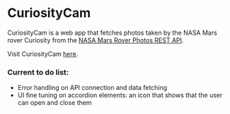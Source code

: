 # CuriosityCam

CuriosityCam is a web app that fetches photos taken by the NASA Mars rover Curiosity from the [NASA Mars Rover Photos REST API](https://api.nasa.gov/).

Visit CuriosityCam [here](https://caritaroti.github.io/).

### Current to do list:

- Error handling on API connection and data fetching
- UI fine tuning on accordion elements: an icon that shows that the user can open and close them
